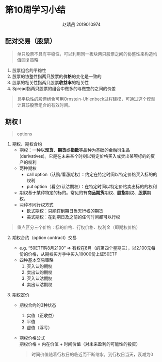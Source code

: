 # 第10周学习小结
<center>赵晴岳 2019010974</center>

## 配对交易（股票）

> 单只股票不具有平稳性，可以利用同一板块两只股票之间的协整性来构造均值回复策略

1. 股票组合的平稳性
2. 股票的协整性指两只股票的**价格**的变化是一致的
3. 股票的相关性指两只股票**收益率**的相关性
4. Spread指两只股票的组合中做多的与做空的之间的价差

> 具平稳性的股票组合可用Ornstein-Uhlenbeck过程建模，可通过这个模型计算该股票组合的有效时间。

## 期权 I

> options

1. 期权、期权合约
   - 期权：一种以**现货**、**期货**或**指数**等品种为基础的金融衍生品(derivatives)。它是在未来某个时刻以特定价格买入或卖出某项标的的资产的权利
   - 两种期权
     - call option（认购/看涨期权）：约定在特定时间以特定价格买入标的的权利
     - put option（看空/认沽期权）：在特定时间以特定价格卖出标的的权利
   - 期权基于某种特定的标的。常见的有**商品期货**期权、**股指**期权、**股票**期权。
   - 两种不同行权方式
     - 欧式期权：只能在到期日当天行权的期货
     - 美式期权：在到期日及之前的任何时间都可以行权

> 重点区分三个价格：标的价格、行权价格、权利金（即期权价格）

2. 期权合约（option contract）交易

   - e.g. “50ETF购8月2100” => 有权在8月（的第四个星期三），以2.100元每份的价格，从期权买方手中买入10000份上证50ETF
   - 四种基本交易策略
     1. 买入认购期权
     2. 卖出认购期权
     3. 买入认沽期权
     4. 卖出认沽期权

3. 期权定价

   - 期权合约的3种状态

     1. 实值（正收益）
     2. 平值
     3. 虚值（浮亏）

   - 期权价格公式<br>期权价格 = 内在价值 + 时间价值（对未来盈利的可能性的投资）

     > 时间价值随着行权日的临近而不断缩水，到行权日当天，衰减为0